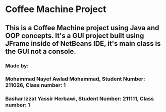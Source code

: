 # Coffee Machine Project
## This is a Coffee Machine project using Java and OOP concepts. It's a GUI project built using JFrame inside of NetBeans IDE, it's main class is the GUI not a console.
### Made by:
### Mohammad Nayef Awlad Mohammad, Student Number: 211026, Class number: 1
### Bashar Izzat Yassir Herbawi, Student Number: 211111, Class number: 1
